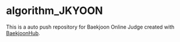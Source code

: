 # algorithm_JKYOON
This is a auto push repository for Baekjoon Online Judge created with [BaekjoonHub](https://github.com/BaekjoonHub/BaekjoonHub).

